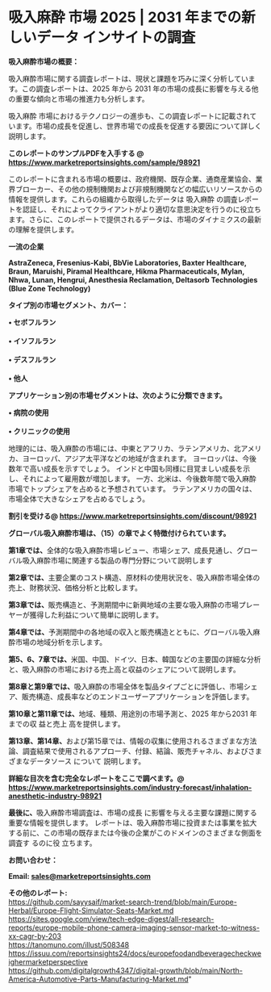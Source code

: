 # 吸入麻酔 市場 2025 | 2031 年までの新しいデータ インサイトの調査

<strong><b>吸入麻酔市場の概要：</b></strong>

吸入麻酔市場に関する調査レポートは、現状と課題を巧みに深く分析しています。この調査レポートは、2025 年から 2031 年の市場の成長に影響を与える他の重要な傾向と市場の推進力も分析します。

吸入麻酔 市場におけるテクノロジーの進歩も、この調査レポートに記載されています。市場の成長を促進し、世界市場での成長を促進する要因について詳しく説明します。

<strong>このレポートのサンプルPDFを入手する @ <a href=https://www.marketreportsinsights.com/sample/98921>https://www.marketreportsinsights.com/sample/98921</a></strong>

このレポートに含まれる市場の概要は、政府機関、既存企業、通商産業協会、業界ブローカー、その他の規制機関および非規制機関などの幅広いリソースからの情報を提供します。これらの組織から取得したデータは 吸入麻酔 の調査レポートを認証し、それによってクライアントがより適切な意思決定を行うのに役立ちます。さらに、このレポートで提供されるデータは、市場のダイナミクスの最新の理解を提供します。

<strong>一流の企業</strong>

<strong><b>AstraZeneca, Fresenius-Kabi, BbVie Laboratories, Baxter Healthcare, Braun, Maruishi, Piramal Healthcare, Hikma Pharmaceuticals, Mylan, Nhwa, Lunan, Hengrui, Anesthesia Reclamation, Deltasorb Technologies (Blue Zone Technology)</b></strong>

<strong><b>タイプ別の市場セグメント、カバー：</b></strong>

<strong>• セボフルラン<br><br>• イソフルラン<br><br>• デスフルラン<br><br>• 他人</strong>

<strong><b>アプリケーション別の市場セグメントは、次のように分類できます。</b></strong>

<strong>• 病院の使用<br><br>• クリニックの使用</strong>

 地理的には、吸入麻酔の市場には、中東とアフリカ、ラテンアメリカ、北アメリカ、ヨーロッパ、アジア太平洋などの地域が含まれます。 ヨーロッパは、今後数年で高い成長を示すでしょう。 インドと中国も同様に目覚ましい成長を示し、それによって雇用数が増加します。 一方、北米は、今後数年間で吸入麻酔市場でトップシェアを占めると予想されています。 ラテンアメリカの国々は、市場全体で大きなシェアを占めるでしょう。

<strong>割引を受ける@ <a href=https://www.marketreportsinsights.com/discount/98921>https://www.marketreportsinsights.com/discount/98921</a></strong>

<strong><b>グローバル吸入麻酔市場は、（15）の章でよく特徴付けられています。</b></strong>

<strong><b>第</b></strong><strong><b>1章では、</b></strong>全体的な吸入麻酔市場レビュー、市場シェア、成長見通し、グローバル吸入麻酔市場に関連する製品の専門分野について説明します

<strong><b>第2章では、</b></strong>主要企業のコスト構造、原材料の使用状況を、吸入麻酔市場全体の売上、財務状況、価格分析と比較します。

<strong><b>第3章では、</b></strong>販売構造と、予測期間中に新興地域の主要な吸入麻酔の市場プレーヤーが獲得した利益について簡単に説明します。

<strong><b>第4章では、</b></strong>予測期間中の各地域の収入と販売構造とともに、グローバル吸入麻酔市場の地域分析を示します。

<strong><b>第5、6、7章では、</b></strong>米国、中国、ドイツ、日本、韓国などの主要国の詳細な分析と、吸入麻酔の市場における売上高と収益のシェアについて説明します。

<strong><b>第8章と第9章では、</b></strong>吸入麻酔の市場全体を製品タイプごとに評価し、市場シェア、販売構造、成長率などのエンドユーザーアプリケーションを評価します。

<strong><b>第10章と第11章では、</b></strong>地域、種類、用途別の市場予測と、2025 年から2031 年までの収 益と売上 高を提供します。

<strong><b>第13章、第14章、</b></strong>および第15章では、情報の収集に使用されるさまざまな方法論、調査結果で使用されるアプローチ、付録、結論、販売チャネル、およびさまざまなデータソース について 説明します。

<strong>詳細な目次を含む完全なレポートをここで調べます。@ <a href=https://www.marketreportsinsights.com/industry-forecast/inhalation-anesthetic-industry-98921>https://www.marketreportsinsights.com/industry-forecast/inhalation-anesthetic-industry-98921</a></strong>

<strong><b>最後に、</b></strong>吸入麻酔市場調査は、市場の成長 に影響を</a>与える主要な課題に関する重要な情報を提供します。 レポートは、吸入麻酔市場に投資または事業を拡大する前に、この市場の既存または今後の企業がこのドメインのさまざまな側面を調査す るのに役 立ちます。

<strong><b>お問い合わせ：</b></strong>

<strong>Email: </strong><a href=mailto:sales@marketreportsinsights.com><strong>sales@marketreportsinsights.com</strong></a>

<strong>その他のレポート:</strong>
<br>
<a href=https://github.com/sayysaif/market-search-trend/blob/main/Europe-Herbal/Europe-Flight-Simulator-Seats-Market.md>https://github.com/sayysaif/market-search-trend/blob/main/Europe-Herbal/Europe-Flight-Simulator-Seats-Market.md</a>
<br>
<a href=https://sites.google.com/view/tech-edge-digest/all-research-reports/europe-mobile-phone-camera-imaging-sensor-market-to-witness-xx-cagr-by-203>https://sites.google.com/view/tech-edge-digest/all-research-reports/europe-mobile-phone-camera-imaging-sensor-market-to-witness-xx-cagr-by-203</a>
<br>
<a href=https://tanomuno.com/illust/508348>https://tanomuno.com/illust/508348</a>
<br>
<a href=https://issuu.com/reportsinsights24/docs/europefoodandbeveragecheckweighermarketperspective>https://issuu.com/reportsinsights24/docs/europefoodandbeveragecheckweighermarketperspective</a>
<br>
<a href=https://github.com/digitalgrowth4347/digital-growth/blob/main/North-America-Automotive-Parts-Manufacturing-Market.md>https://github.com/digitalgrowth4347/digital-growth/blob/main/North-America-Automotive-Parts-Manufacturing-Market.md</a>"
